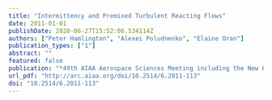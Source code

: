 ```yaml
---
title: "Intermittency and Premixed Turbulent Reacting Flows"
date: 2011-01-01
publishDate: 2020-06-27T15:52:06.534114Z
authors: ["Peter Hamlington", "Alexei Poludnenko", "Elaine Oran"]
publication_types: ["1"]
abstract: ""
featured: false
publication: "*49th AIAA Aerospace Sciences Meeting including the New Horizons Forum and Aerospace Exposition*"
url_pdf: "http://arc.aiaa.org/doi/10.2514/6.2011-113"
doi: "10.2514/6.2011-113"
---
```


